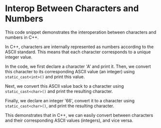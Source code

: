 # Interop Between Characters and Numbers
This code snippet demonstrates the interoperation between characters and numbers in C++. 

In C++, characters are internally represented as numbers according to the ASCII standard. This means that each character corresponds to a unique integer value. 

In the code, we first declare a character 'A' and print it. Then, we convert this character to its corresponding ASCII value (an integer) using `static_cast<int>()` and print this value. 

Next, we convert this ASCII value back to a character using `static_cast<char>()` and print the resulting character. 

Finally, we declare an integer '66', convert it to a character using `static_cast<char>()`, and print the resulting character. 

This demonstrates that in C++, we can easily convert between characters and their corresponding ASCII values (integers), and vice versa.
